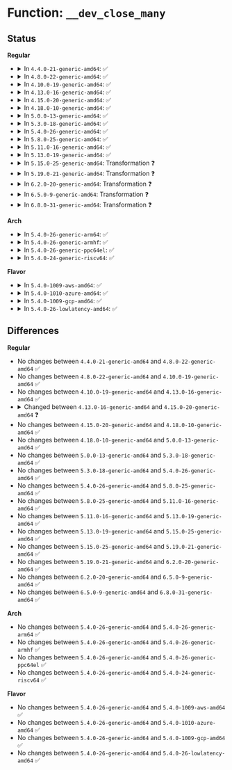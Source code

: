 # Function: <code>__dev_close_many</code>

## Status
<b>Regular</b>
<ul>
<li>
<details>
<summary>In <code>4.4.0-21-generic-amd64</code>: ✅</summary>

```c
int __dev_close_many(struct list_head * head)
```

```json
{
  "name": "__dev_close_many",
  "collision_type": "Unique Static",
  "inline_type": "No",
  "funcs": [
    {
      "addr": 18446744071586269824,
      "name": "__dev_close_many",
      "external": false,
      "loc": "net/core/dev.c:1379",
      "file": "net/core/dev.c",
      "inline": "seen, unknown",
      "caller_inline": [],
      "caller_func": [
        "net/core/dev.c:dev_close_many",
        "net/core/dev.c:__dev_close"
      ]
    }
  ],
  "symbols": [
    {
      "addr": 18446744071586269824,
      "name": "__dev_close_many",
      "section": ".text",
      "bind": "STB_LOCAL",
      "size": 249
    }
  ]
}
```
</details>
</li>
<li>
<details>
<summary>In <code>4.8.0-22-generic-amd64</code>: ✅</summary>

```c
int __dev_close_many(struct list_head * head)
```

```json
{
  "name": "__dev_close_many",
  "collision_type": "Unique Static",
  "inline_type": "No",
  "funcs": [
    {
      "addr": 18446744071586695824,
      "name": "__dev_close_many",
      "external": false,
      "loc": "net/core/dev.c:1383",
      "file": "net/core/dev.c",
      "inline": "seen, unknown",
      "caller_inline": [],
      "caller_func": [
        "net/core/dev.c:dev_close_many",
        "net/core/dev.c:__dev_close"
      ]
    }
  ],
  "symbols": [
    {
      "addr": 18446744071586695824,
      "name": "__dev_close_many",
      "section": ".text",
      "bind": "STB_LOCAL",
      "size": 249
    }
  ]
}
```
</details>
</li>
<li>
<details>
<summary>In <code>4.10.0-19-generic-amd64</code>: ✅</summary>

```c
int __dev_close_many(struct list_head * head)
```

```json
{
  "name": "__dev_close_many",
  "collision_type": "Unique Static",
  "inline_type": "No",
  "funcs": [
    {
      "addr": 18446744071586881744,
      "name": "__dev_close_many",
      "external": false,
      "loc": "net/core/dev.c:1382",
      "file": "net/core/dev.c",
      "inline": "seen, unknown",
      "caller_inline": [],
      "caller_func": [
        "net/core/dev.c:dev_close_many",
        "net/core/dev.c:__dev_close"
      ]
    }
  ],
  "symbols": [
    {
      "addr": 18446744071586881744,
      "name": "__dev_close_many",
      "section": ".text",
      "bind": "STB_LOCAL",
      "size": 249
    }
  ]
}
```
</details>
</li>
<li>
<details>
<summary>In <code>4.13.0-16-generic-amd64</code>: ✅</summary>

```c
int __dev_close_many(struct list_head * head)
```

```json
{
  "name": "__dev_close_many",
  "collision_type": "Unique Static",
  "inline_type": "No",
  "funcs": [
    {
      "addr": 18446744071587006256,
      "name": "__dev_close_many",
      "external": false,
      "loc": "net/core/dev.c:1416",
      "file": "net/core/dev.c",
      "inline": "seen, unknown",
      "caller_inline": [],
      "caller_func": [
        "net/core/dev.c:dev_close_many",
        "net/core/dev.c:__dev_close"
      ]
    }
  ],
  "symbols": [
    {
      "addr": 18446744071587006256,
      "name": "__dev_close_many",
      "section": ".text",
      "bind": "STB_LOCAL",
      "size": 249
    }
  ]
}
```
</details>
</li>
<li>
<details>
<summary>In <code>4.15.0-20-generic-amd64</code>: ✅</summary>

```c
void __dev_close_many(struct list_head * head)
```

```json
{
  "name": "__dev_close_many",
  "collision_type": "Unique Static",
  "inline_type": "No",
  "funcs": [
    {
      "addr": 18446744071587505088,
      "name": "__dev_close_many",
      "external": false,
      "loc": "net/core/dev.c:1438",
      "file": "net/core/dev.c",
      "inline": "seen, unknown",
      "caller_inline": [],
      "caller_func": [
        "net/core/dev.c:__dev_change_flags",
        "net/core/dev.c:dev_close_many"
      ]
    }
  ],
  "symbols": [
    {
      "addr": 18446744071587505088,
      "name": "__dev_close_many",
      "section": ".text",
      "bind": "STB_LOCAL",
      "size": 259
    }
  ]
}
```
</details>
</li>
<li>
<details>
<summary>In <code>4.18.0-10-generic-amd64</code>: ✅</summary>

```c
void __dev_close_many(struct list_head * head)
```

```json
{
  "name": "__dev_close_many",
  "collision_type": "Unique Static",
  "inline_type": "No",
  "funcs": [
    {
      "addr": 18446744071587809216,
      "name": "__dev_close_many",
      "external": false,
      "loc": "net/core/dev.c:1439",
      "file": "net/core/dev.c",
      "inline": "seen, unknown",
      "caller_inline": [],
      "caller_func": [
        "net/core/dev.c:__dev_change_flags",
        "net/core/dev.c:dev_close_many"
      ]
    }
  ],
  "symbols": [
    {
      "addr": 18446744071587809216,
      "name": "__dev_close_many",
      "section": ".text",
      "bind": "STB_LOCAL",
      "size": 276
    }
  ]
}
```
</details>
</li>
<li>
<details>
<summary>In <code>5.0.0-13-generic-amd64</code>: ✅</summary>

```c
void __dev_close_many(struct list_head * head)
```

```json
{
  "name": "__dev_close_many",
  "collision_type": "Unique Static",
  "inline_type": "No",
  "funcs": [
    {
      "addr": 18446744071587944976,
      "name": "__dev_close_many",
      "external": false,
      "loc": "net/core/dev.c:1442",
      "file": "net/core/dev.c",
      "inline": "seen, unknown",
      "caller_inline": [],
      "caller_func": [
        "net/core/dev.c:__dev_change_flags",
        "net/core/dev.c:dev_close_many"
      ]
    }
  ],
  "symbols": [
    {
      "addr": 18446744071587944976,
      "name": "__dev_close_many",
      "section": ".text",
      "bind": "STB_LOCAL",
      "size": 276
    }
  ]
}
```
</details>
</li>
<li>
<details>
<summary>In <code>5.3.0-18-generic-amd64</code>: ✅</summary>

```c
void __dev_close_many(struct list_head * head)
```

```json
{
  "name": "__dev_close_many",
  "collision_type": "Unique Static",
  "inline_type": "No",
  "funcs": [
    {
      "addr": 18446744071588254496,
      "name": "__dev_close_many",
      "external": false,
      "loc": "net/core/dev.c:1452",
      "file": "net/core/dev.c",
      "inline": "seen, unknown",
      "caller_inline": [],
      "caller_func": [
        "net/core/dev.c:__dev_change_flags",
        "net/core/dev.c:dev_close_many"
      ]
    }
  ],
  "symbols": [
    {
      "addr": 18446744071588254496,
      "name": "__dev_close_many",
      "section": ".text",
      "bind": "STB_LOCAL",
      "size": 276
    }
  ]
}
```
</details>
</li>
<li>
<details>
<summary>In <code>5.4.0-26-generic-amd64</code>: ✅</summary>

```c
void __dev_close_many(struct list_head * head)
```

```json
{
  "name": "__dev_close_many",
  "collision_type": "Unique Static",
  "inline_type": "No",
  "funcs": [
    {
      "addr": 18446744071588459648,
      "name": "__dev_close_many",
      "external": false,
      "loc": "net/core/dev.c:1370",
      "file": "net/core/dev.c",
      "inline": "seen, unknown",
      "caller_inline": [],
      "caller_func": [
        "net/core/dev.c:__dev_change_flags",
        "net/core/dev.c:dev_close_many"
      ]
    }
  ],
  "symbols": [
    {
      "addr": 18446744071588459648,
      "name": "__dev_close_many",
      "section": ".text",
      "bind": "STB_LOCAL",
      "size": 276
    }
  ]
}
```
</details>
</li>
<li>
<details>
<summary>In <code>5.8.0-25-generic-amd64</code>: ✅</summary>

```c
void __dev_close_many(struct list_head * head)
```

```json
{
  "name": "__dev_close_many",
  "collision_type": "Unique Static",
  "inline_type": "No",
  "funcs": [
    {
      "addr": 18446744071589334720,
      "name": "__dev_close_many",
      "external": false,
      "loc": "net/core/dev.c:1562",
      "file": "net/core/dev.c",
      "inline": "seen, unknown",
      "caller_inline": [],
      "caller_func": [
        "net/core/dev.c:__dev_change_flags",
        "net/core/dev.c:dev_close_many"
      ]
    }
  ],
  "symbols": [
    {
      "addr": 18446744071589334720,
      "name": "__dev_close_many",
      "section": ".text",
      "bind": "STB_LOCAL",
      "size": 270
    }
  ]
}
```
</details>
</li>
<li>
<details>
<summary>In <code>5.11.0-16-generic-amd64</code>: ✅</summary>

```c
void __dev_close_many(struct list_head * head)
```

```json
{
  "name": "__dev_close_many",
  "collision_type": "Unique Static",
  "inline_type": "No",
  "funcs": [
    {
      "addr": 18446744071589335936,
      "name": "__dev_close_many",
      "external": false,
      "loc": "net/core/dev.c:1587",
      "file": "net/core/dev.c",
      "inline": "seen, unknown",
      "caller_inline": [],
      "caller_func": [
        "net/core/dev.c:__dev_change_flags",
        "net/core/dev.c:dev_close_many"
      ]
    }
  ],
  "symbols": [
    {
      "addr": 18446744071589335936,
      "name": "__dev_close_many",
      "section": ".text",
      "bind": "STB_LOCAL",
      "size": 270
    }
  ]
}
```
</details>
</li>
<li>
<details>
<summary>In <code>5.13.0-19-generic-amd64</code>: ✅</summary>

```c
void __dev_close_many(struct list_head * head)
```

```json
{
  "name": "__dev_close_many",
  "collision_type": "Unique Static",
  "inline_type": "No",
  "funcs": [
    {
      "addr": 18446744071589231536,
      "name": "__dev_close_many",
      "external": false,
      "loc": "net/core/dev.c:1656",
      "file": "net/core/dev.c",
      "inline": "seen, unknown",
      "caller_inline": [],
      "caller_func": [
        "net/core/dev.c:__dev_change_flags",
        "net/core/dev.c:dev_close_many"
      ]
    }
  ],
  "symbols": [
    {
      "addr": 18446744071589231536,
      "name": "__dev_close_many",
      "section": ".text",
      "bind": "STB_LOCAL",
      "size": 270
    }
  ]
}
```
</details>
</li>
<li>
<details>
<summary>In <code>5.15.0-25-generic-amd64</code>: Transformation ❓</summary>

```c
void __dev_close_many(struct list_head * head)
```

```json
{
  "name": "__dev_close_many",
  "collision_type": "Unique Static",
  "inline_type": "No",
  "funcs": [
    {
      "addr": 0,
      "name": "__dev_close_many",
      "external": false,
      "loc": "net/core/dev.c:1531",
      "file": "net/core/dev.c",
      "inline": "seen, unknown",
      "caller_inline": [],
      "caller_func": [
        "net/core/dev.c:__dev_change_flags",
        "net/core/dev.c:dev_close_many"
      ]
    }
  ],
  "symbols": [
    {
      "addr": 18446744071589955664,
      "name": "__dev_close_many",
      "section": ".text",
      "bind": "STB_LOCAL",
      "size": 282
    },
    {
      "addr": 18446744071592697525,
      "name": "__dev_close_many.cold",
      "section": ".text",
      "bind": "STB_LOCAL",
      "size": 20
    }
  ]
}
```
</details>
</li>
<li>
<details>
<summary>In <code>5.19.0-21-generic-amd64</code>: Transformation ❓</summary>

```c
void __dev_close_many(struct list_head * head)
```

```json
{
  "name": "__dev_close_many",
  "collision_type": "Unique Static",
  "inline_type": "No",
  "funcs": [
    {
      "addr": 0,
      "name": "__dev_close_many",
      "external": false,
      "loc": "net/core/dev.c:1479",
      "file": "net/core/dev.c",
      "inline": "seen, unknown",
      "caller_inline": [],
      "caller_func": [
        "net/core/dev.c:__dev_change_flags",
        "net/core/dev.c:dev_close_many"
      ]
    }
  ],
  "symbols": [
    {
      "addr": 18446744071591487280,
      "name": "__dev_close_many",
      "section": ".text",
      "bind": "STB_LOCAL",
      "size": 294
    },
    {
      "addr": 18446744071594581762,
      "name": "__dev_close_many.cold",
      "section": ".text",
      "bind": "STB_LOCAL",
      "size": 20
    }
  ]
}
```
</details>
</li>
<li>
<details>
<summary>In <code>6.2.0-20-generic-amd64</code>: Transformation ❓</summary>

```c
void __dev_close_many(struct list_head * head)
```

```json
{
  "name": "__dev_close_many",
  "collision_type": "Unique Static",
  "inline_type": "No",
  "funcs": [
    {
      "addr": 0,
      "name": "__dev_close_many",
      "external": false,
      "loc": "net/core/dev.c:1464",
      "file": "net/core/dev.c",
      "inline": "seen, unknown",
      "caller_inline": [],
      "caller_func": [
        "net/core/dev.c:__dev_change_flags",
        "net/core/dev.c:dev_close_many"
      ]
    }
  ],
  "symbols": [
    {
      "addr": 18446744071593256960,
      "name": "__dev_close_many",
      "section": ".text",
      "bind": "STB_LOCAL",
      "size": 294
    },
    {
      "addr": 18446744071596323460,
      "name": "__dev_close_many.cold",
      "section": ".text",
      "bind": "STB_LOCAL",
      "size": 20
    }
  ]
}
```
</details>
</li>
<li>
<details>
<summary>In <code>6.5.0-9-generic-amd64</code>: Transformation ❓</summary>

```c
void __dev_close_many(struct list_head * head)
```

```json
{
  "name": "__dev_close_many",
  "collision_type": "Unique Static",
  "inline_type": "No",
  "funcs": [
    {
      "addr": 0,
      "name": "__dev_close_many",
      "external": false,
      "loc": "net/core/dev.c:1489",
      "file": "net/core/dev.c",
      "inline": "seen, unknown",
      "caller_inline": [],
      "caller_func": [
        "net/core/dev.c:__dev_change_flags",
        "net/core/dev.c:dev_close_many"
      ]
    }
  ],
  "symbols": [
    {
      "addr": 18446744071593754848,
      "name": "__dev_close_many",
      "section": ".text",
      "bind": "STB_LOCAL",
      "size": 294
    },
    {
      "addr": 18446744071596854309,
      "name": "__dev_close_many.cold",
      "section": ".text",
      "bind": "STB_LOCAL",
      "size": 20
    }
  ]
}
```
</details>
</li>
<li>
<details>
<summary>In <code>6.8.0-31-generic-amd64</code>: Transformation ❓</summary>

```c
void __dev_close_many(struct list_head * head)
```

```json
{
  "name": "__dev_close_many",
  "collision_type": "Unique Static",
  "inline_type": "No",
  "funcs": [
    {
      "addr": 0,
      "name": "__dev_close_many",
      "external": false,
      "loc": "net/core/dev.c:1493",
      "file": "net/core/dev.c",
      "inline": "seen, unknown",
      "caller_inline": [],
      "caller_func": [
        "net/core/dev.c:__dev_change_flags",
        "net/core/dev.c:dev_close_many"
      ]
    }
  ],
  "symbols": [
    {
      "addr": 18446744071594533168,
      "name": "__dev_close_many",
      "section": ".text",
      "bind": "STB_LOCAL",
      "size": 312
    },
    {
      "addr": 18446744071597779299,
      "name": "__dev_close_many.cold",
      "section": ".text",
      "bind": "STB_LOCAL",
      "size": 20
    }
  ]
}
```
</details>
</li>
</ul>
<b>Arch</b>
<ul>
<li>
<details>
<summary>In <code>5.4.0-26-generic-arm64</code>: ✅</summary>

```c
void __dev_close_many(struct list_head * head)
```

```json
{
  "name": "__dev_close_many",
  "collision_type": "Unique Static",
  "inline_type": "No",
  "funcs": [
    {
      "addr": 18446603336501996936,
      "name": "__dev_close_many",
      "external": false,
      "loc": "net/core/dev.c:1370",
      "file": "net/core/dev.c",
      "inline": "seen, unknown",
      "caller_inline": [],
      "caller_func": [
        "net/core/dev.c:__dev_change_flags",
        "net/core/dev.c:dev_close_many"
      ]
    }
  ],
  "symbols": [
    {
      "addr": 18446603336501996936,
      "name": "__dev_close_many",
      "section": ".text",
      "bind": "STB_LOCAL",
      "size": 328
    }
  ]
}
```
</details>
</li>
<li>
<details>
<summary>In <code>5.4.0-26-generic-armhf</code>: ✅</summary>

```c
void __dev_close_many(struct list_head * head)
```

```json
{
  "name": "__dev_close_many",
  "collision_type": "Unique Static",
  "inline_type": "No",
  "funcs": [
    {
      "addr": 3234739336,
      "name": "__dev_close_many",
      "external": false,
      "loc": "net/core/dev.c:1370",
      "file": "net/core/dev.c",
      "inline": "seen, unknown",
      "caller_inline": [],
      "caller_func": [
        "net/core/dev.c:__dev_change_flags",
        "net/core/dev.c:dev_close_many"
      ]
    }
  ],
  "symbols": [
    {
      "addr": 3234739336,
      "name": "__dev_close_many",
      "section": ".text",
      "bind": "STB_LOCAL",
      "size": 328
    }
  ]
}
```
</details>
</li>
<li>
<details>
<summary>In <code>5.4.0-26-generic-ppc64el</code>: ✅</summary>

```c
void __dev_close_many(struct list_head * head)
```

```json
{
  "name": "__dev_close_many",
  "collision_type": "Unique Static",
  "inline_type": "No",
  "funcs": [
    {
      "addr": 13835058055295415952,
      "name": "__dev_close_many",
      "external": false,
      "loc": "net/core/dev.c:1370",
      "file": "net/core/dev.c",
      "inline": "seen, unknown",
      "caller_inline": [],
      "caller_func": [
        "net/core/dev.c:__dev_change_flags",
        "net/core/dev.c:dev_close_many"
      ]
    }
  ],
  "symbols": [
    {
      "addr": 13835058055295415952,
      "name": "__dev_close_many",
      "section": ".text",
      "bind": "STB_LOCAL",
      "size": 432
    }
  ]
}
```
</details>
</li>
<li>
<details>
<summary>In <code>5.4.0-24-generic-riscv64</code>: ✅</summary>

```c
void __dev_close_many(struct list_head * head)
```

```json
{
  "name": "__dev_close_many",
  "collision_type": "Unique Static",
  "inline_type": "No",
  "funcs": [
    {
      "addr": 18446743936278282894,
      "name": "__dev_close_many",
      "external": false,
      "loc": "net/core/dev.c:1370",
      "file": "net/core/dev.c",
      "inline": "seen, unknown",
      "caller_inline": [],
      "caller_func": [
        "net/core/dev.c:__dev_change_flags",
        "net/core/dev.c:dev_close_many"
      ]
    }
  ],
  "symbols": [
    {
      "addr": 18446743936278282894,
      "name": "__dev_close_many",
      "section": ".text",
      "bind": "STB_LOCAL",
      "size": 242
    }
  ]
}
```
</details>
</li>
</ul>
<b>Flavor</b>
<ul>
<li>
<details>
<summary>In <code>5.4.0-1009-aws-amd64</code>: ✅</summary>

```c
void __dev_close_many(struct list_head * head)
```

```json
{
  "name": "__dev_close_many",
  "collision_type": "Unique Static",
  "inline_type": "No",
  "funcs": [
    {
      "addr": 18446744071588066432,
      "name": "__dev_close_many",
      "external": false,
      "loc": "net/core/dev.c:1370",
      "file": "net/core/dev.c",
      "inline": "seen, unknown",
      "caller_inline": [],
      "caller_func": [
        "net/core/dev.c:__dev_change_flags",
        "net/core/dev.c:dev_close_many"
      ]
    }
  ],
  "symbols": [
    {
      "addr": 18446744071588066432,
      "name": "__dev_close_many",
      "section": ".text",
      "bind": "STB_LOCAL",
      "size": 276
    }
  ]
}
```
</details>
</li>
<li>
<details>
<summary>In <code>5.4.0-1010-azure-amd64</code>: ✅</summary>

```c
void __dev_close_many(struct list_head * head)
```

```json
{
  "name": "__dev_close_many",
  "collision_type": "Unique Static",
  "inline_type": "No",
  "funcs": [
    {
      "addr": 18446744071587779520,
      "name": "__dev_close_many",
      "external": false,
      "loc": "net/core/dev.c:1370",
      "file": "net/core/dev.c",
      "inline": "seen, unknown",
      "caller_inline": [],
      "caller_func": [
        "net/core/dev.c:__dev_change_flags",
        "net/core/dev.c:dev_close_many"
      ]
    }
  ],
  "symbols": [
    {
      "addr": 18446744071587779520,
      "name": "__dev_close_many",
      "section": ".text",
      "bind": "STB_LOCAL",
      "size": 276
    }
  ]
}
```
</details>
</li>
<li>
<details>
<summary>In <code>5.4.0-1009-gcp-amd64</code>: ✅</summary>

```c
void __dev_close_many(struct list_head * head)
```

```json
{
  "name": "__dev_close_many",
  "collision_type": "Unique Static",
  "inline_type": "No",
  "funcs": [
    {
      "addr": 18446744071588398208,
      "name": "__dev_close_many",
      "external": false,
      "loc": "net/core/dev.c:1370",
      "file": "net/core/dev.c",
      "inline": "seen, unknown",
      "caller_inline": [],
      "caller_func": [
        "net/core/dev.c:__dev_change_flags",
        "net/core/dev.c:dev_close_many"
      ]
    }
  ],
  "symbols": [
    {
      "addr": 18446744071588398208,
      "name": "__dev_close_many",
      "section": ".text",
      "bind": "STB_LOCAL",
      "size": 276
    }
  ]
}
```
</details>
</li>
<li>
<details>
<summary>In <code>5.4.0-26-lowlatency-amd64</code>: ✅</summary>

```c
void __dev_close_many(struct list_head * head)
```

```json
{
  "name": "__dev_close_many",
  "collision_type": "Unique Static",
  "inline_type": "No",
  "funcs": [
    {
      "addr": 18446744071588534624,
      "name": "__dev_close_many",
      "external": false,
      "loc": "net/core/dev.c:1370",
      "file": "net/core/dev.c",
      "inline": "seen, unknown",
      "caller_inline": [],
      "caller_func": [
        "net/core/dev.c:__dev_change_flags",
        "net/core/dev.c:dev_close_many"
      ]
    }
  ],
  "symbols": [
    {
      "addr": 18446744071588534624,
      "name": "__dev_close_many",
      "section": ".text",
      "bind": "STB_LOCAL",
      "size": 271
    }
  ]
}
```
</details>
</li>
</ul>

## Differences
<b>Regular</b>
<ul>
<li>
No changes between <code>4.4.0-21-generic-amd64</code> and <code>4.8.0-22-generic-amd64</code> ✅
</li>
<li>
No changes between <code>4.8.0-22-generic-amd64</code> and <code>4.10.0-19-generic-amd64</code> ✅
</li>
<li>
No changes between <code>4.10.0-19-generic-amd64</code> and <code>4.13.0-16-generic-amd64</code> ✅
</li>
<li>
<details>
<summary>Changed between <code>4.13.0-16-generic-amd64</code> and <code>4.15.0-20-generic-amd64</code> ❓</summary>
<ul>
<li>
<b>Return type changed. </b>
<code>int</code> ➡️ <code>void</code>
</li>
</ul>
</details>
</li>
<li>
No changes between <code>4.15.0-20-generic-amd64</code> and <code>4.18.0-10-generic-amd64</code> ✅
</li>
<li>
No changes between <code>4.18.0-10-generic-amd64</code> and <code>5.0.0-13-generic-amd64</code> ✅
</li>
<li>
No changes between <code>5.0.0-13-generic-amd64</code> and <code>5.3.0-18-generic-amd64</code> ✅
</li>
<li>
No changes between <code>5.3.0-18-generic-amd64</code> and <code>5.4.0-26-generic-amd64</code> ✅
</li>
<li>
No changes between <code>5.4.0-26-generic-amd64</code> and <code>5.8.0-25-generic-amd64</code> ✅
</li>
<li>
No changes between <code>5.8.0-25-generic-amd64</code> and <code>5.11.0-16-generic-amd64</code> ✅
</li>
<li>
No changes between <code>5.11.0-16-generic-amd64</code> and <code>5.13.0-19-generic-amd64</code> ✅
</li>
<li>
No changes between <code>5.13.0-19-generic-amd64</code> and <code>5.15.0-25-generic-amd64</code> ✅
</li>
<li>
No changes between <code>5.15.0-25-generic-amd64</code> and <code>5.19.0-21-generic-amd64</code> ✅
</li>
<li>
No changes between <code>5.19.0-21-generic-amd64</code> and <code>6.2.0-20-generic-amd64</code> ✅
</li>
<li>
No changes between <code>6.2.0-20-generic-amd64</code> and <code>6.5.0-9-generic-amd64</code> ✅
</li>
<li>
No changes between <code>6.5.0-9-generic-amd64</code> and <code>6.8.0-31-generic-amd64</code> ✅
</li>
</ul>
<b>Arch</b>
<ul>
<li>
No changes between <code>5.4.0-26-generic-amd64</code> and <code>5.4.0-26-generic-arm64</code> ✅
</li>
<li>
No changes between <code>5.4.0-26-generic-amd64</code> and <code>5.4.0-26-generic-armhf</code> ✅
</li>
<li>
No changes between <code>5.4.0-26-generic-amd64</code> and <code>5.4.0-26-generic-ppc64el</code> ✅
</li>
<li>
No changes between <code>5.4.0-26-generic-amd64</code> and <code>5.4.0-24-generic-riscv64</code> ✅
</li>
</ul>
<b>Flavor</b>
<ul>
<li>
No changes between <code>5.4.0-26-generic-amd64</code> and <code>5.4.0-1009-aws-amd64</code> ✅
</li>
<li>
No changes between <code>5.4.0-26-generic-amd64</code> and <code>5.4.0-1010-azure-amd64</code> ✅
</li>
<li>
No changes between <code>5.4.0-26-generic-amd64</code> and <code>5.4.0-1009-gcp-amd64</code> ✅
</li>
<li>
No changes between <code>5.4.0-26-generic-amd64</code> and <code>5.4.0-26-lowlatency-amd64</code> ✅
</li>
</ul>
